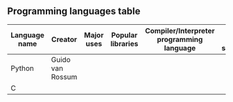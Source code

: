 ## Programming languages table

| Language name | Creator | Major uses | Popular libraries | Compiler/Interpreter programming language | Jobs and salaries |
| ------------- | ------- | ---------- | ----------------- | ----------------------------------------- | ----------------- |
| Python | Guido van Rossum | | | | |
| C | | | | | |

